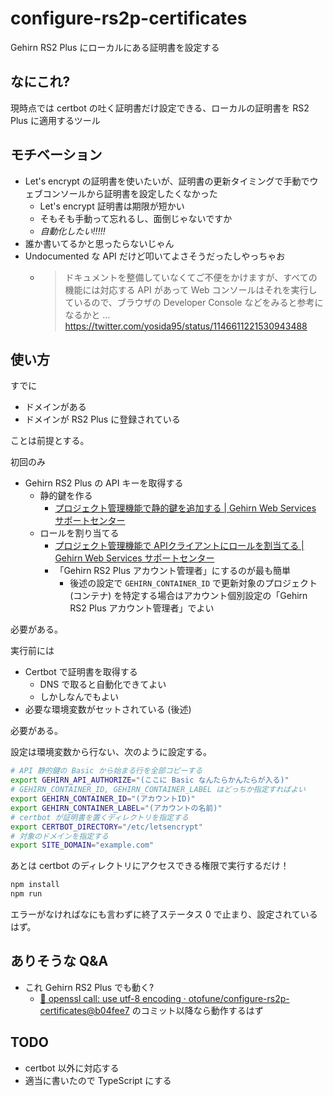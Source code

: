 configure-rs2p-certificates
===
Gehirn RS2 Plus にローカルにある証明書を設定する

なにこれ?
---
現時点では certbot の吐く証明書だけ設定できる、ローカルの証明書を RS2 Plus に適用するツール

モチベーション
---
- Let's encrypt の証明書を使いたいが、証明書の更新タイミングで手動でウェブコンソールから証明書を設定したくなかった
    * Let's encrypt 証明書は期限が短かい
    * そもそも手動って忘れるし、面倒じゃないですか
    * *自動化したい!!!!!*
- 誰か書いてるかと思ったらないじゃん
- Undocumented な API だけど叩いてよさそうだったしやっちゃお
    * > ドキュメントを整備していなくてご不便をかけますが、すべての機能には対応する API があって Web コンソールはそれを実行しているので、ブラウザの Developer Console などをみると参考になるかと …
      > https://twitter.com/yosida95/status/1146611221530943488

使い方
---

すでに

- ドメインがある
- ドメインが RS2 Plus に登録されている

ことは前提とする。

初回のみ

- Gehirn RS2 Plus の API キーを取得する
  + 静的鍵を作る
    * [プロジェクト管理機能で静的鍵を追加する \| Gehirn Web Services サポートセンター](https://support.gehirn.jp/manual/project/add-statickey/)
  + ロールを割り当てる
    * [プロジェクト管理機能で APIクライアントにロールを割当てる \| Gehirn Web Services サポートセンター](https://support.gehirn.jp/manual/project/apply-role-to-apikey/)
    * 「Gehirn RS2 Plus アカウント管理者」にするのが最も簡単
        - 後述の設定で `GEHIRN_CONTAINER_ID` で更新対象のプロジェクト (コンテナ) を特定する場合はアカウント個別設定の「Gehirn RS2 Plus アカウント管理者」でよい

必要がある。

実行前には

- Certbot で証明書を取得する
  + DNS で取ると自動化できてよい
  + しかしなんでもよい
- 必要な環境変数がセットされている (後述)

必要がある。

設定は環境変数から行ない、次のように設定する。

```sh
# API 静的鍵の Basic から始まる行を全部コピーする
export GEHIRN_API_AUTHORIZE="(ここに Basic なんたらかんたらが入る)"
# GEHIRN_CONTAINER_ID, GEHIRN_CONTAINER_LABEL はどっちか指定すればよい
export GEHIRN_CONTAINER_ID="(アカウントID)"
export GEHIRN_CONTAINER_LABEL="(アカウントの名前)"
# certbot が証明書を置くディレクトリを指定する
export CERTBOT_DIRECTORY="/etc/letsencrypt"
# 対象のドメインを指定する
export SITE_DOMAIN="example.com"
```

あとは certbot のディレクトリにアクセスできる権限で実行するだけ！

```sh
npm install
npm run
```

エラーがなければなにも言わずに終了ステータス 0 で止まり、設定されているはず。

ありそうな Q&A
---
- これ Gehirn RS2 Plus でも動く?
  + [:bamboo: openssl call: use utf-8 encoding · otofune/configure-rs2p-certificates@b04fee7](https://github.com/otofune/configure-rs2p-certificates/commit/b04fee74caa29128ce8aded3eaba2af2cf595b8a) のコミット以降なら動作するはず

TODO
---
- certbot 以外に対応する
- 適当に書いたので TypeScript にする
